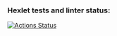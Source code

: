 ### Hexlet tests and linter status:
[![Actions Status](https://github.com/Costard86/python-project-52/actions/workflows/hexlet-check.yml/badge.svg)](https://github.com/Costard86/python-project-52/actions)